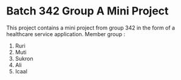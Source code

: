 # Batch 342 Group A Mini Project

This project contains a mini project from group 342 in the form of a healthcare service application.
Member group :
1. Ruri
2. Muti
3. Sukron
4. Ali
5. Icaal
